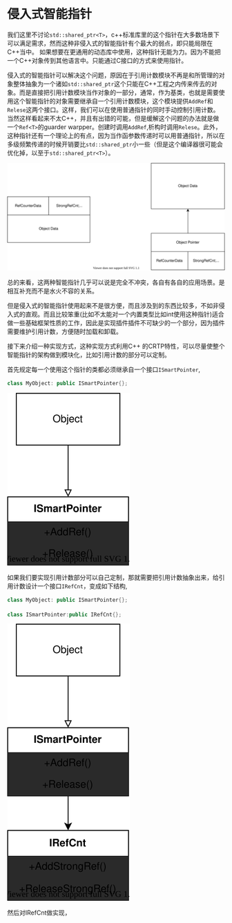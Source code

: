 # 侵入式智能指针

我们这里不讨论```std::shared_ptr<T>```，c++标准库里的这个指针在大多数场景下可以满足需求，然而这种非侵入式的智能指针有个最大的弱点，即只能局限在C++当中。
如果想要在更通用的动态库中使用，这种指针无能为力。因为不能把一个C++对象传到其他语言中。只能通过C接口的方式来使用指针。

侵入式的智能指针可以解决这个问题，原因在于引用计数模块不再是和所管理的对象整体抽象为一个诸如```std::shared_ptr```这个只能在C++工程之内传来传去的对象。而是直接把引用计数模块当作对象的一部分，通常，作为基类，也就是需要使用这个智能指针的对象需要继承自一个引用计数模块，这个模块提供```AddRef```和 ```Relese```这两个接口。这样，我们可以在使用普通指针的同时手动控制引用计数。当然这样看起来不太C++，并且有出错的可能，但是缓解这个问题的办法就是做一个```Ref<T>```的guarder warpper。创建时调用```AddRef```,析构时调用```Relese```。此外，这种指针还有一个理论上的有点，因为当作函参数传递时可以用普通指针，所以在多级频繁传递的时候开销要比```std::shared_ptr```小一些（但是这个编译器很可能会优化掉，以至于```std::shared_ptr<T>```）。

![](img/sp.drawio.svg)

总的来看，这两种智能指针几乎可以说是完全不冲突，各自有各自的应用场景。是相互补充而不是水火不容的关系。


但是侵入式的智能指针使用起来不是很方便，而且涉及到的东西比较多，不如非侵入式的直观。而且比较笨重(比如不太能对一个内置类型比如int使用这种指针)适合做一些基础框架性质的工作，因此是实现插件插件不可缺少的一个部分，因为插件需要维护引用计数，方便随时加载和卸载。

接下来介绍一种实现方式，这种实现方式利用C++ 的CRTP特性，可以尽量使整个智能指针的架构做到模块化，比如引用计数的部分可以定制。


首先规定每一个使用这个指针的类都必须继承自一个接口```ISmartPointer```, 
```cpp
class MyObject: public ISmartPointer{};
```

![](img/sp1.drawio.svg)

如果我们要实现引用计数部分可以自己定制，那就需要把引用计数抽象出来，给引用计数设计一个接口```IRefCnt```，变成如下结构, 

```cpp
class MyObject: public ISmartPointer{};

class ISmartPointer:public IRefCnt{};
```

![](img/sp2.drawio.svg)

然后对IRefCnt做实现，
```cpp

```

